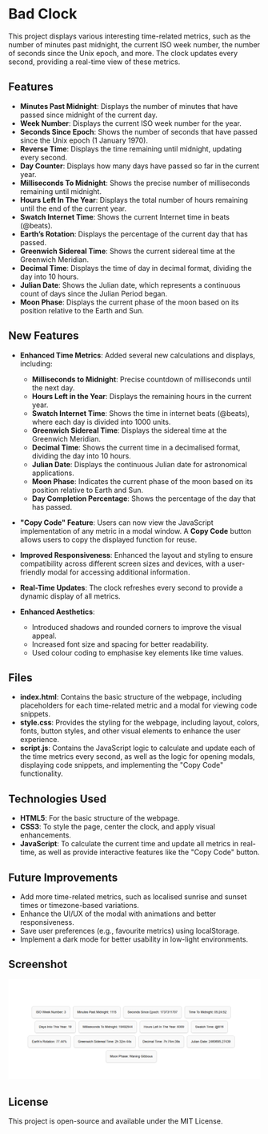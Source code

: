# Bad Clock

This project displays various interesting time-related metrics, such as the number of minutes past midnight, the current ISO week number, the number of seconds since the Unix epoch, and more. The clock updates every second, providing a real-time view of these metrics.

## Features
- **Minutes Past Midnight**: Displays the number of minutes that have passed since midnight of the current day.
- **Week Number**: Displays the current ISO week number for the year.
- **Seconds Since Epoch**: Shows the number of seconds that have passed since the Unix epoch (1 January 1970).
- **Reverse Time**: Displays the time remaining until midnight, updating every second.
- **Day Counter**: Displays how many days have passed so far in the current year.
- **Milliseconds To Midnight**: Shows the precise number of milliseconds remaining until midnight.
- **Hours Left In The Year**: Displays the total number of hours remaining until the end of the current year.
- **Swatch Internet Time**: Shows the current Internet time in beats (@beats).
- **Earth’s Rotation**: Displays the percentage of the current day that has passed.
- **Greenwich Sidereal Time**: Shows the current sidereal time at the Greenwich Meridian.
- **Decimal Time**: Displays the time of day in decimal format, dividing the day into 10 hours.
- **Julian Date**: Shows the Julian date, which represents a continuous count of days since the Julian Period began.
- **Moon Phase**: Displays the current phase of the moon based on its position relative to the Earth and Sun.

## New Features
- **Enhanced Time Metrics**: Added several new calculations and displays, including:
    - **Milliseconds to Midnight**: Precise countdown of milliseconds until the next day.
    - **Hours Left in the Year**: Displays the remaining hours in the current year.
    - **Swatch Internet Time**: Shows the time in internet beats (@beats), where each day is divided into 1000 units.
    - **Greenwich Sidereal Time**: Displays the sidereal time at the Greenwich Meridian.
    - **Decimal Time**: Shows the current time in a decimalised format, dividing the day into 10 hours.
    - **Julian Date**: Displays the continuous Julian date for astronomical applications.
    - **Moon Phase**: Indicates the current phase of the moon based on its position relative to Earth and Sun.
    - **Day Completion Percentage**: Shows the percentage of the day that has passed.

- **"Copy Code" Feature**: Users can now view the JavaScript implementation of any metric in a modal window. A **Copy Code** button allows users to copy the displayed function for reuse.

- **Improved Responsiveness**: Enhanced the layout and styling to ensure compatibility across different screen sizes and devices, with a user-friendly modal for accessing additional information.

- **Real-Time Updates**: The clock refreshes every second to provide a dynamic display of all metrics.

- **Enhanced Aesthetics**:
    - Introduced shadows and rounded corners to improve the visual appeal.
    - Increased font size and spacing for better readability.
    - Used colour coding to emphasise key elements like time values.


## Files
- **index.html**: Contains the basic structure of the webpage, including placeholders for each time-related metric and a modal for viewing code snippets.
- **style.css**: Provides the styling for the webpage, including layout, colors, fonts, button styles, and other visual elements to enhance the user experience.
- **script.js**: Contains the JavaScript logic to calculate and update each of the time metrics every second, as well as the logic for opening modals, displaying code snippets, and implementing the "Copy Code" functionality.

## Technologies Used
- **HTML5**: For the basic structure of the webpage.
- **CSS3**: To style the page, center the clock, and apply visual enhancements.
- **JavaScript**: To calculate the current time and update all metrics in real-time, as well as provide interactive features like the "Copy Code" button.

## Future Improvements
- Add more time-related metrics, such as localised sunrise and sunset times or timezone-based variations.
- Enhance the UI/UX of the modal with animations and better responsiveness.
- Save user preferences (e.g., favourite metrics) using localStorage.
- Implement a dark mode for better usability in low-light environments.

## Screenshot
![Bad Clock Screenshot](BadClockDemo.png)

## License
This project is open-source and available under the MIT License.

